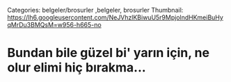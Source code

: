 Categories: belgeler/brosurler ,belgeler, brosurler
Thumbnail: https://lh6.googleusercontent.com/NeJVhzlKBiwuU5r9MpjolndHKmeiBuHyqMrDu3BMQsM=w956-h665-no

#  Bundan bile güzel bi' yarın için, ne olur elimi hiç bırakma...

<div data-configid="9722162/5409207" style="width: %100; height: %100;" class="issuuembed"></div><script type="text/javascript" src="//e.issuu.com/embed.js" async="true"></script>